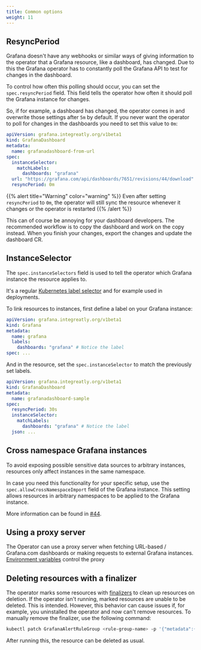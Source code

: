 ```yaml
---
title: Common options
weight: 11
---
```


## ResyncPeriod

Grafana doesn't have any webhooks or similar ways of giving information to the operator that a Grafana resource, like a dashboard, has changed.
Due to this the Grafana operator has to constantly poll the Grafana API to test for changes in the dashboard.

To control how often this polling should occur, you can set the `spec.resyncPeriod` field.
This field tells the operator how often it should poll the Grafana instance for changes.

So, if for example, a dashboard has changed, the operator comes in and overwrite those settings after `5m` by default.
If you never want the operator to poll for changes in the dashboards you need to set this value to `0m`:

```yaml
apiVersion: grafana.integreatly.org/v1beta1
kind: GrafanaDashboard
metadata:
  name: grafanadashboard-from-url
spec:
  instanceSelector:
    matchLabels:
      dashboards: "grafana"
  url: "https://grafana.com/api/dashboards/7651/revisions/44/download"
  resyncPeriod: 0m
```

{{% alert title="Warning" color="warning" %}}
Even after setting `resyncPeriod` to `0m`, the operator will still sync the resource whenever it changes or the operator is restarted
{{% /alert %}}


This can of course be annoying for your dashboard developers. The recommended workflow is to copy the dashboard and work on the copy instead.
When you finish your changes, export the changes and update the dashboard CR.

## InstanceSelector

The `spec.instanceSelectors` field is used to tell the operator which Grafana instance the resource applies to.

It's a regular [Kubernetes label selector](https://kubernetes.io/docs/concepts/overview/working-with-objects/labels/) and for example used in deployments.

To link resources to instances, first define a label on your Grafana instance:

```yaml
apiVersion: grafana.integreatly.org/v1beta1
kind: Grafana
metadata:
  name: grafana
  labels:
    dashboards: "grafana" # Notice the label
spec: ...
```

And in the resource, set the `spec.instanceSelector` to match the previously set labels.

```yaml
apiVersion: grafana.integreatly.org/v1beta1
kind: GrafanaDashboard
metadata:
  name: grafanadashboard-sample
spec:
  resyncPeriod: 30s
  instanceSelector:
    matchLabels:
      dashboards: "grafana" # Notice the label
  json: ...
```

## Cross namespace Grafana instances

To avoid exposing possible sensitive data sources to arbitrary instances, resources only affect instances in the same namespace.

In case you need this functionality for your specific setup, use the `spec.allowCrossNamespaceImport` field of the Grafana instance.
This setting allows resources in arbitrary namespaces to be applied to the Grafana instance.

More information can be found in [#44](https://github.com/grafana-operator/grafana-operator-experimental/issues/44).

## Using a proxy server

The Operator can use a proxy server when fetching URL-based / Grafana.com dashboards or making requests to external Grafana instances.
[Environment variables](https://pkg.go.dev/golang.org/x/net/http/httpproxy#FromEnvironment) control the proxy

## Deleting resources with a finalizer

The operator marks some resources with [finalizers](https://kubernetes.io/docs/concepts/overview/working-with-objects/finalizers/) to clean up resources on deletion.
If the operator isn't running, marked resources are unable to be deleted. This is intended.
However, this behavior can cause issues if, for example, you uninstalled the operator and now can't remove resources.
To manually remove the finalizer, use the following command:

```bash
kubectl patch GrafanaAlertRuleGroup <rule-group-name> -p '{"metadata":{"finalizers":null}}' --type=merge
```

After running this, the resource can be deleted as usual.
